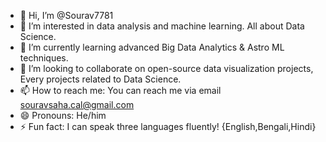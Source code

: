 - 👋 Hi, I’m @Sourav7781
- 👀 I’m interested in data analysis and machine learning. All about Data Science.
- 🌱 I’m currently learning advanced Big Data Analytics & Astro ML techniques.
- 💞️ I’m looking to collaborate on open-source data visualization projects, Every projects related to Data Science.
- 📫 How to reach me: You can reach me via email souravsaha.cal@gmail.com
- 😄 Pronouns: He/him
- ⚡ Fun fact: I can speak three languages fluently! {English,Bengali,Hindi}


<!---
Sourav7781/Sourav7781 is a ✨ special ✨ repository because its `README.md` (this file) appears on your GitHub profile.
You can click the Preview link to take a look at your changes.
--->
